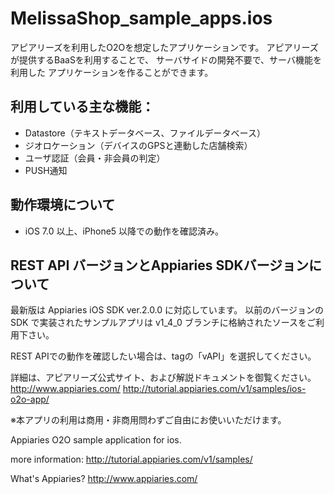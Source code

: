 MelissaShop_sample_apps.ios
===========================
アピアリーズを利用したO2Oを想定したアプリケーションです。
アピアリーズが提供するBaaSを利用することで、
サーバサイドの開発不要で、サーバ機能を利用した
アプリケーションを作ることができます。

## 利用している主な機能：
- Datastore（テキストデータベース、ファイルデータベース）
- ジオロケーション（デバイスのGPSと連動した店舗検索）
- ユーザ認証（会員・非会員の判定）
- PUSH通知

## 動作環境について
- iOS 7.0 以上、iPhone5 以降での動作を確認済み。

## REST API バージョンとAppiaries SDKバージョンについて

最新版は Appiaries iOS SDK ver.2.0.0 に対応しています。
以前のバージョンの SDK で実装されたサンプルアプリは v1_4_0 ブランチに格納されたソースをご利用下さい。

REST APIでの動作を確認したい場合は、tagの「vAPI」を選択してください。

詳細は、アピアリーズ公式サイト、および解説ドキュメントを御覧ください。
http://www.appiaries.com/
http://tutorial.appiaries.com/v1/samples/ios-o2o-app/

※本アプリの利用は商用・非商用問わずご自由にお使いいただけます。

Appiaries O2O sample application for ios.

more information:
http://tutorial.appiaries.com/v1/samples/

What's Appiaries?
http://www.appiaries.com/
